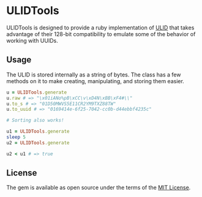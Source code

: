 # ULIDTools

ULIDTools is designed to provide a ruby implementation of [ULID](https://github.com/alizain/ulid) that takes advantage of their 128-bit compatibility to emulate some of the behavior of working with UUIDs.

## Usage

The ULID is stored internally as a string of bytes. The class has a few methods on it to make creating, manipulating, and storing them easier.

```ruby
u = ULIDTools.generate 
u.raw # => "\x01iANo%pB\xCC\v\xD4N\xBB\xF4#\\"
u.to_s # => "01D50MWVS5E11CR2YM9TXZ88TW"
u.to_uuid # => "0169414e-6f25-7042-cc0b-d44ebbf4235c"

# Sorting also works!

u1 = ULIDTools.generate
sleep 5
u2 = ULIDTools.generate

u2 < u1 # => true

```

## License

The gem is available as open source under the terms of the [MIT License](https://opensource.org/licenses/MIT).
